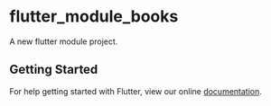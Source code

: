 # flutter_module_books

A new flutter module project.

## Getting Started

For help getting started with Flutter, view our online
[documentation](https://flutter.dev/).
